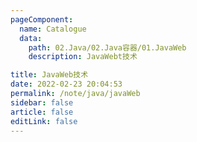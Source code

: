 ```yaml
---
pageComponent: 
  name: Catalogue 
  data: 
    path: 02.Java/02.Java容器/01.JavaWeb
    description: JavaWebt技术

title: JavaWeb技术
date: 2022-02-23 20:04:53 
permalink: /note/java/javaWeb
sidebar: false 
article: false 
editLink: false 
---
```


